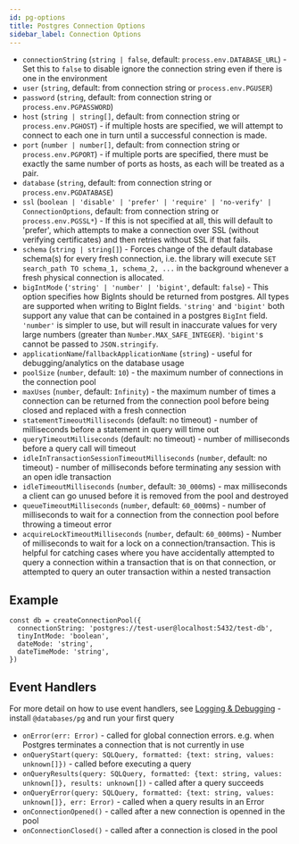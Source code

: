 ```yaml
---
id: pg-options
title: Postgres Connection Options
sidebar_label: Connection Options
---
```


- `connectionString` (`string | false`, default: `process.env.DATABASE_URL`) - Set this to `false` to disable ignore the connection string even if there is one in the environment
- `user` (`string`, default: from connection string or `process.env.PGUSER`)
- `password` (`string`, default: from connection string or `process.env.PGPASSWORD`)
- `host` (`string | string[]`, default: from connection string or `process.env.PGHOST`) - if multiple hosts are specified, we will attempt to connect to each one in turn until a successful connection is made.
- `port` (`number | number[]`, default: from connection string or `process.env.PGPORT`) - if multiple ports are specified, there must be exactly the same number of ports as hosts, as each will be treated as a pair.
- `database` (`string`, default: from connection string or `process.env.PGDATABASE`)
- `ssl` (`boolean | 'disable' | 'prefer' | 'require' | 'no-verify' | ConnectionOptions`, default: from connection string or `process.env.PGSSL*`) - If this is not specified at all, this will default to 'prefer', which attempts to make a connection over SSL (without verifying certificates) and then retries without SSL if that fails.
- `schema` (`string | string[]`) - Forces change of the default database schema(s) for every fresh connection, i.e. the library will execute `SET search_path TO schema_1, schema_2, ...` in the background whenever a fresh physical connection is allocated.
- `bigIntMode` (`'string' | 'number' | 'bigint'`, default: `false`) - This option specifies how BigInts should be returned from postgres. All types are supported when writing to BigInt fields. `'string'` and `'bigint'` both support any value that can be contained in a postgres `BigInt` field. `'number'` is simpler to use, but will result in inaccurate values for very large numbers (greater than `Number.MAX_SAFE_INTEGER`). `'bigint'`s cannot be passed to `JSON.stringify`.
- `applicationName`/`fallbackApplicationName` (`string`) - useful for debugging/analytics on the database usage
- `poolSize` (`number`, default: `10`) - the maximum number of connections in the connection pool
- `maxUses` (`number`, default: `Infinity`) - the maximum number of times a connection can be returned from the connection pool before being closed and replaced with a fresh connection
- `statementTimeoutMilliseconds` (default: no timeout) - number of milliseconds before a statement in query will time out
- `queryTimeoutMilliseconds` (default: no timeout) - number of milliseconds before a query call will timeout
- `idleInTransactionSessionTimeoutMilliseconds` (`number`, default: no timeout) - number of milliseconds before terminating any session with an open idle transaction
- `idleTimeoutMilliseconds` (`number`, default: `30_000`ms) - max milliseconds a client can go unused before it is removed from the pool and destroyed
- `queueTimeoutMilliseconds` (`number`, default: `60_000`ms) - number of milliseconds to wait for a connection from the connection pool before throwing a timeout error
- `acquireLockTimeoutMilliseconds` (`number`, default: `60_000`ms) - Number of milliseconds to wait for a lock on a connection/transaction. This is helpful for catching cases where you have accidentally attempted to query a connection within a transaction that is on that connection, or attempted to query an outer transaction within a nested transaction

## Example

```
const db = createConnectionPool({
  connectionString: 'postgres://test-user@localhost:5432/test-db',
  tinyIntMode: 'boolean',
  dateMode: 'string',
  dateTimeMode: 'string',
})
```

## Event Handlers

For more detail on how to use event handlers, see [Logging & Debugging](pg-guide-logging.md) - install `@databases/pg` and run your first query

- `onError(err: Error)` - called for global connection errors. e.g. when Postgres terminates a connection that is not currently in use
- `onQueryStart(query: SQLQuery, formatted: {text: string, values: unknown[]})` - called before executing a query
- `onQueryResults(query: SQLQuery, formatted: {text: string, values: unknown[]}, results: unknown[])` - called after a query succeeds
- `onQueryError(query: SQLQuery, formatted: {text: string, values: unknown[]}, err: Error)` - called when a query results in an Error
- `onConnectionOpened()` - called after a new connection is openned in the pool
- `onConnectionClosed()` - called after a connection is closed in the pool
